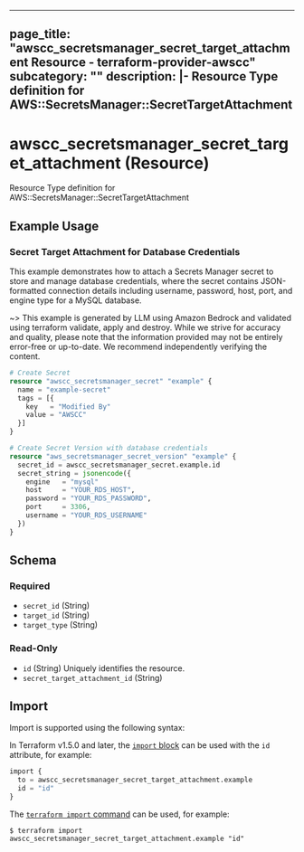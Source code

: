 
---
page_title: "awscc_secretsmanager_secret_target_attachment Resource - terraform-provider-awscc"
subcategory: ""
description: |-
  Resource Type definition for AWS::SecretsManager::SecretTargetAttachment
---

# awscc_secretsmanager_secret_target_attachment (Resource)

Resource Type definition for AWS::SecretsManager::SecretTargetAttachment

## Example Usage

### Secret Target Attachment for Database Credentials

This example demonstrates how to attach a Secrets Manager secret to store and manage database credentials, where the secret contains JSON-formatted connection details including username, password, host, port, and engine type for a MySQL database.

~> This example is generated by LLM using Amazon Bedrock and validated using terraform validate, apply and destroy. While we strive for accuracy and quality, please note that the information provided may not be entirely error-free or up-to-date. We recommend independently verifying the content.

```terraform
# Create Secret
resource "awscc_secretsmanager_secret" "example" {
  name = "example-secret"
  tags = [{
    key   = "Modified By"
    value = "AWSCC"
  }]
}

# Create Secret Version with database credentials
resource "aws_secretsmanager_secret_version" "example" {
  secret_id = awscc_secretsmanager_secret.example.id
  secret_string = jsonencode({
    engine   = "mysql"
    host     = "YOUR_RDS_HOST",
    password = "YOUR_RDS_PASSWORD",
    port     = 3306,
    username = "YOUR_RDS_USERNAME"
  })
}
```

<!-- schema generated by tfplugindocs -->
## Schema

### Required

- `secret_id` (String)
- `target_id` (String)
- `target_type` (String)

### Read-Only

- `id` (String) Uniquely identifies the resource.
- `secret_target_attachment_id` (String)

## Import

Import is supported using the following syntax:

In Terraform v1.5.0 and later, the [`import` block](https://developer.hashicorp.com/terraform/language/import) can be used with the `id` attribute, for example:

```terraform
import {
  to = awscc_secretsmanager_secret_target_attachment.example
  id = "id"
}
```

The [`terraform import` command](https://developer.hashicorp.com/terraform/cli/commands/import) can be used, for example:

```shell
$ terraform import awscc_secretsmanager_secret_target_attachment.example "id"
```
